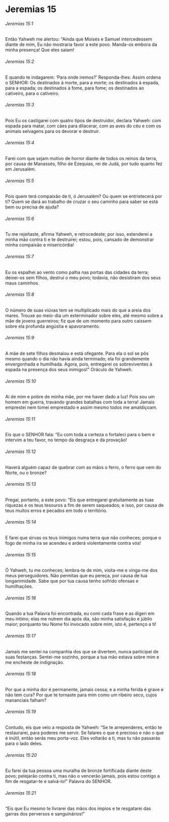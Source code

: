 # Jeremias 15

###### Jeremias 15:1

Então Yahweh me alertou: “Ainda que Moisés e Samuel intercedessem diante de mim, Eu não mostraria favor a este povo. Manda-os embora da minha presença! Que eles saiam!

###### Jeremias 15:2

E quando te indagarem: ‘Para onde iremos?’ Responda-lhes: Assim ordena o SENHOR: Os destinados à morte, para a morte; os destinados à espada, para a espada; os destinados à fome, para fome; os destinados ao cativeiro, para o cativeiro.

###### Jeremias 15:3

Pois Eu os castigarei com quatro tipos de destruidor, declara Yahweh: com espada para matar, com cães para dilacerar, com as aves do céu e com os animais selvagens para os devorar e destruir.

###### Jeremias 15:4

Farei com que sejam motivo de horror diante de todos os reinos da terra, por causa de Manassés, filho de Ezequias, rei de Judá, por tudo quanto fez em Jerusalém.

###### Jeremias 15:5

Pois quem terá compaixão de ti, ó Jerusalém? Ou quem se entristecerá por ti? Quem se dará ao trabalho de cruzar o seu caminho para saber se está bem ou precisa de ajuda?

###### Jeremias 15:6

Tu me rejeitaste, afirma Yahweh, e retrocedeste; por isso, estenderei a minha mão contra ti e te destruirei; estou, pois, cansado de demonstrar minha compaixão e misericórdia!

###### Jeremias 15:7

Eu os espalhei ao vento como palha nas portas das cidades da terra; deixei-os sem filhos, destruí o meu povo; todavia, não desistiram dos seus maus caminhos.

###### Jeremias 15:8

O número de suas viúvas tem se multiplicado mais do que a areia dos mares. Trouxe ao meio-dia um exterminador sobre eles, até mesmo sobre a mãe de jovens guerreiros; fiz que de um momento para outro caíssem sobre ela profunda angústia e apavoramento.

###### Jeremias 15:9

A mãe de sete filhos desmaiou e está ofegante. Para ela o sol se pôs mesmo quando o dia não havia ainda terminado; ela foi grandemente envergonhada e humilhada. Agora, pois, entregarei os sobreviventes à espada na presença dos seus inimigos!” Oráculo de Yahweh.

###### Jeremias 15:10

Ai de mim e pobre de minha mãe, por me haver dado a luz! Pois sou um homem em guerra, travando grandes batalhas com toda a terra! Jamais emprestei nem tomei emprestado e assim mesmo todos me amaldiçoam.

###### Jeremias 15:11

Eis que o SENHOR fala: “Eu com toda a certeza o fortaleci para o bem e intervim a teu favor, no tempo da desgraça e da provação!

###### Jeremias 15:12

Haverá alguém capaz de quebrar com as mãos o ferro, o ferro que vem do Norte, ou o bronze?

###### Jeremias 15:13

Pregai, portanto, a este povo: “Eis que entregarei gratuitamente as tuas riquezas e os teus tesouros a fim de serem saqueados; e isso, por causa de teus muitos erros e pecados em todo o território.

###### Jeremias 15:14

E farei que sirvas os teus inimigos numa terra que não conheces; porque o fogo de minha ira se acendeu e arderá violentamente contra vós!

###### Jeremias 15:15

Ó Yahweh, tu me conheces; lembra-te de mim, visita-me e vinga-me dos meus perseguidores. Não permitas que eu pereça, por causa de tua longanimidade. Sabe que por tua causa tenho sofrido ofensas e humilhações.

###### Jeremias 15:16

Quando a tua Palavra foi encontrada, eu comi cada frase e as digeri em meu íntimo; elas me nutrem dia após dia, são minha satisfação e júbilo maior; porquanto teu Nome foi invocado sobre mim, isto é, pertenço a ti!

###### Jeremias 15:17

Jamais me sentei na companhia dos que se divertem, nunca participei de suas festanças. Sentei-me sozinho, porque a tua mão estava sobre mim e me encheste de indignação.

###### Jeremias 15:18

Por que a minha dor é permanente, jamais cessa; e a minha ferida é grave e não tem cura? Por que te tornaste para mim como um ribeiro seco, cujos mananciais falham?

###### Jeremias 15:19

Contudo, eis que veio a resposta de Yahweh: “Se te arrependeres, então te restaurarei, para poderes me servir. Se falares o que é precioso e não o que é inútil, então serás meu porta-voz. Eles voltarão a ti, mas tu não passarás para o lado deles.

###### Jeremias 15:20

Eu farei da tua pessoa uma muralha de bronze fortificada diante deste povo; pelejarão contra ti, mas não o vencerão jamais, pois estou contigo a fim de resgatar-te e salvá-lo!” Palavra do SENHOR.

###### Jeremias 15:21

“Eis que Eu mesmo te livrarei das mãos dos ímpios e te resgatarei das garras dos perversos e sanguinários!”


